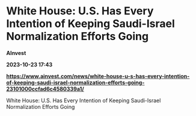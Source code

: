 # White House: U.S. Has Every Intention of Keeping Saudi-Israel Normalization Efforts Going
**AInvest**

**2023-10-23 17:43**

**https://www.ainvest.com/news/white-house-u-s-has-every-intention-of-keeping-saudi-israel-normalization-efforts-going-23101000ccfad6c4580339a1/**

White House: U.S. Has Every Intention of Keeping Saudi-Israel Normalization Efforts Going